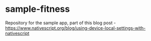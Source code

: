 # sample-fitness
Repository for the sample app, part of this blog post - https://www.nativescript.org/blog/using-device-local-settings-with-nativescript

